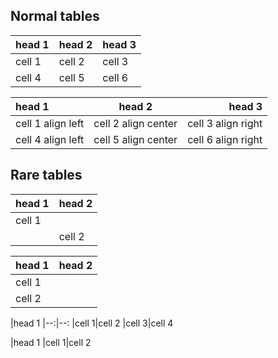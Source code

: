 ## Normal tables

| head 1 | head 2 | head 3 |
| ------ | ------ | ------ |
| cell 1 | cell 2 | cell 3 |
| cell 4 | cell 5 | cell 6 |

|head 1|head 2|head 3|
|:-----|:----:|-----:|
| cell 1 align left| cell 2 align center| cell 3 align right|
| cell 4 align left| cell 5 align center| cell 6 align right|


## Rare tables

| head 1|head 2|
|-------|------|
|cell 1||
||cell 2|

| head 1| head 2|
|-------|-------|
|cell 1|
|cell 2|


|head 1
|--:|--:
|cell 1|cell 2
|cell 3|cell 4

|head 1
|cell 1|cell 2